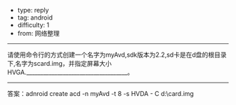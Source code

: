 - type: reply
- tag: android
- difficulty:  1
- from: 网络整理

--------

请使用命令行的方式创建一个名字为myAvd,sdk版本为2.2,sd卡是在d盘的根目录下,名字为scard.img，并指定屏幕大小HVGA.____________________________________。

---------

答案：adnroid create acd -n myAvd -t 8 -s HVDA - C d:\card.img

